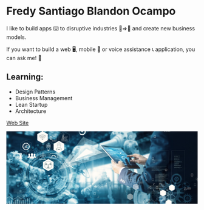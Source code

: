 # Fredy Santiago Blandon Ocampo


I like to build apps ⌨️ to disruptive industries 💾=>📲 and create new business models.

If you want to build a web 🖥️, mobile 📲 or voice assistance 📞 application, you can ask me! 📢

## Learning:

- Design Patterns
- Business Management
- Lean Startup
- Architecture

[Web Site](https://fsblandon.super.site/)

![alt text](https://github.com/fsblandon/fsblandon/blob/master/cover.png?raw=true)


